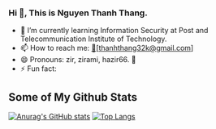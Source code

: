 ### Hi 👋, This is Nguyen Thanh Thang.

<!--
**zirami/zirami** is a ✨ _special_ ✨ repository because its `README.md` (this file) appears on your GitHub profile.


Here are some ideas to get you started:

- 🔭 I’m currently working on ...
-->
- 🌱 I’m currently learning Information Security at Post and Telecommunication Institute of Technology.
- 📫 How to reach me: [:email:](:email:)[thanhthang32k@gmail.com]
- 😄 Pronouns: zir, zirami, hazir66. 💝
- ⚡ Fun fact: 

## Some of My Github Stats

[![Anurag's GitHub stats](https://github-readme-stats.vercel.app/api?username=zirami&show_icons=true&theme=radical)](https://github.com/zirami)
[![Top Langs](https://github-readme-stats.vercel.app/api/top-langs/?username=zirami&layout=compact)](https://github.com/zirami)
